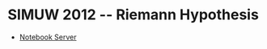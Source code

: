 SIMUW 2012 -- Riemann Hypothesis
================================

* [Notebook Server](http://simuw.sagenb.org)
